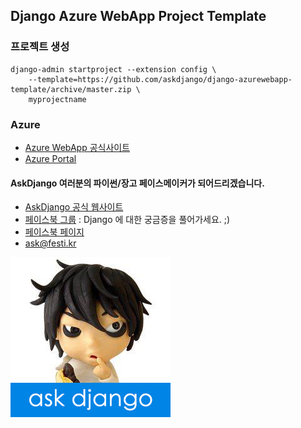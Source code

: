 ## Django Azure WebApp Project Template

### 프로젝트 생성

    django-admin startproject --extension config \
        --template=https://github.com/askdjango/django-azurewebapp-template/archive/master.zip \
        myprojectname


### Azure

 * [Azure WebApp 공식사이트](https://azure.microsoft.com/ko-kr/services/app-service/web/)
 * [Azure Portal](http://portal.azure.com)


#### AskDjango 여러분의 파이썬/장고 페이스메이커가 되어드리겠습니다.

 * [AskDjango 공식 웹사이트](http://ask.festi.kr)
 * [페이스북 그룹](http://facebook.com/groups/askdjango) : Django 에 대한 궁금증을 풀어가세요. ;)
 * [페이스북 페이지](http://facebook.com/askdjango)
 * [ask@festi.kr](mailto:ask@festi.kr)

[![AskDjango](readme/askdjango-allieus.png)](http://facebook.com/askdjango)

